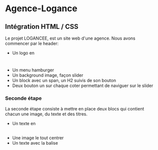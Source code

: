 # Agence-Logance

## Intégration HTML / CSS

Le projet LOGANCEE, est un site web d'une agence.
Nous avons commencer par le header: 

  - Un logo en <h1>
  - Un menu hamburger
  - Un background image, façon slider
  - Un block avec un span, un H2 suivis de son bouton
  - Deux bouton un sur chaque coter permettant de naviguer sur le slider

### Seconde étape

La seconde étape consiste à mettre en place deux blocs qui contient chacun une image, du texte et des titres.
  
  - Un texte en <h2>
  - Une image le tout centrer
  - Un texte avec la balise <p>